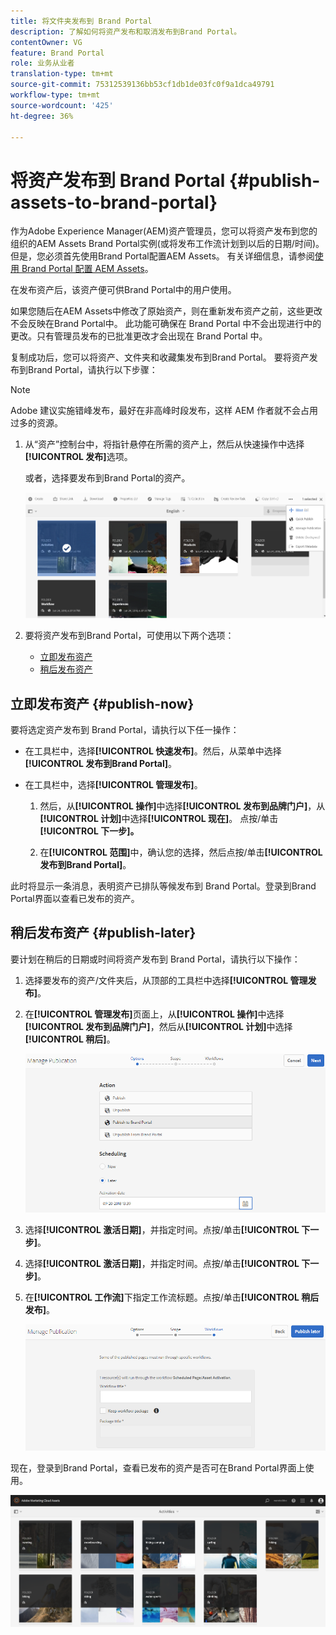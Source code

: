 ```yaml
---
title: 将文件夹发布到 Brand Portal
description: 了解如何将资产发布和取消发布到Brand Portal。
contentOwner: VG
feature: Brand Portal
role: 业务从业者
translation-type: tm+mt
source-git-commit: 75312539136bb53cf1db1de03fc0f9a1dca49791
workflow-type: tm+mt
source-wordcount: '425'
ht-degree: 36%

---
```



# 将资产发布到 Brand Portal {#publish-assets-to-brand-portal}

作为Adobe Experience Manager(AEM)资产管理员，您可以将资产发布到您的组织的AEM Assets Brand Portal实例(或将发布工作流计划到以后的日期/时间)。 但是，您必须首先使用Brand Portal配置AEM Assets。 有关详细信息，请参阅[使用 Brand Portal 配置 AEM Assets](configure-aem-assets-with-brand-portal.md)。

在发布资产后，该资产便可供Brand Portal中的用户使用。

如果您随后在AEM Assets中修改了原始资产，则在重新发布资产之前，这些更改不会反映在Brand Portal中。 此功能可确保在 Brand Portal 中不会出现进行中的更改。只有管理员发布的已批准更改才会出现在 Brand Portal 中。

复制成功后，您可以将资产、文件夹和收藏集发布到Brand Portal。 要将资产发布到Brand Portal，请执行以下步骤：

>[!NOTE]
>
>Adobe 建议实施错峰发布，最好在非高峰时段发布，这样 AEM 作者就不会占用过多的资源。

1. 从“资产”控制台中，将指针悬停在所需的资产上，然后从快速操作中选择&#x200B;**[!UICONTROL 发布]**&#x200B;选项。

   或者，选择要发布到Brand Portal的资产。

   ![publish2bp-2](assets/publish2bp-2.png)

2. 要将资产发布到Brand Portal，可使用以下两个选项：
   * [立即发布资产](#publish-now)
   * [稍后发布资产](#publish-later)

## 立即发布资产 {#publish-now}

要将选定资产发布到 Brand Portal，请执行以下任一操作：

* 在工具栏中，选择&#x200B;**[!UICONTROL 快速发布]**。然后，从菜单中选择&#x200B;**[!UICONTROL 发布到Brand Portal]**。

* 在工具栏中，选择&#x200B;**[!UICONTROL 管理发布]**。

   1. 然后，从&#x200B;**[!UICONTROL 操作]**&#x200B;中选择&#x200B;**[!UICONTROL 发布到品牌门户]**，从&#x200B;**[!UICONTROL 计划]**&#x200B;中选择&#x200B;**[!UICONTROL 现在]**。 点按/单击&#x200B;**[!UICONTROL 下一步]。**

   2. 在&#x200B;**[!UICONTROL 范围]**&#x200B;中，确认您的选择，然后点按/单击&#x200B;**[!UICONTROL 发布到Brand Portal]**。

此时将显示一条消息，表明资产已排队等候发布到 Brand Portal。登录到Brand Portal界面以查看已发布的资产。

## 稍后发布资产 {#publish-later}

要计划在稍后的日期或时间将资产发布到 Brand Portal，请执行以下操作：

1. 选择要发布的资产/文件夹后，从顶部的工具栏中选择&#x200B;**[!UICONTROL 管理发布]**。
2. 在&#x200B;**[!UICONTROL 管理发布]**&#x200B;页面上，从&#x200B;**[!UICONTROL 操作]**&#x200B;中选择&#x200B;**[!UICONTROL 发布到品牌门户]**，然后从&#x200B;**[!UICONTROL 计划]**&#x200B;中选择&#x200B;**[!UICONTROL 稍后]**。

   ![publishlaterbp-1](assets/publishlaterbp-1.png)

3. 选择&#x200B;**[!UICONTROL 激活日期]**，并指定时间。点按/单击&#x200B;**[!UICONTROL 下一步]**。
4. 选择&#x200B;**[!UICONTROL 激活日期]**，并指定时间。点按/单击&#x200B;**[!UICONTROL 下一步]**。
5. 在&#x200B;**[!UICONTROL 工作流]**&#x200B;下指定工作流标题。点按/单击&#x200B;**[!UICONTROL 稍后发布]**。

   ![publishworkflow](assets/publishworkflow.png)

现在，登录到Brand Portal，查看已发布的资产是否可在Brand Portal界面上使用。

![bp_631_landing_page](assets/bp_landing_page.png)
